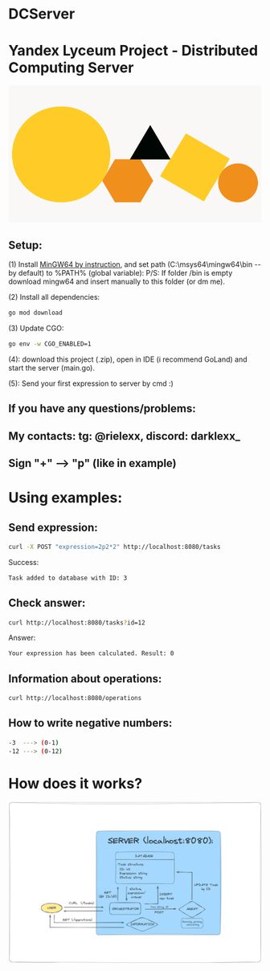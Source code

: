 # DCServer
 # Yandex Lyceum Project - Distributed Computing Server
 ![Logo](https://github.com/Mendium/DCServerYa/blob/main/orig.png)

## Setup:
 (1) Install [MinGW64 by instruction](https://www.msys2.org/), and set path (C:\msys64\mingw64\bin  -- by default) to %PATH% (global variable):
 P/S: If folder /bin is empty download mingw64 and insert manually to this folder (or dm me).

 (2) Install all dependencies:
```bash
go mod download
```
 (3) Update CGO:
```bash
go env -w CGO_ENABLED=1
```
 (4): download this project (.zip), open in IDE (i recommend GoLand) and start the server (main.go).

 (5): Send your first expression to server by cmd :)

## If you have any questions/problems:
## My contacts: tg: @rielexx, discord: darklexx_

## Sign "+"  --> "p" (like in example)

# Using examples:
 ## Send expression:
 ```bash
 curl -X POST "expression=2p2*2" http://localhost:8080/tasks
```
Success:
```bash
Task added to database with ID: 3
```

 ## Check answer:
 ```bash
curl http://localhost:8080/tasks?id=12
```
Answer:
```bash
Your expression has been calculated. Result: 0
```
 ## Information about operations:
```bash
curl http://localhost:8080/operations
```

## How to write negative numbers:
```bash
-3  ---> (0-1)
-12 ---> (0-12)
```

# How does it works?
![Scheme](https://github.com/Mendium/DCServerYa/blob/main/info.png)
